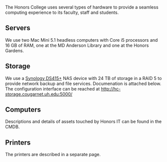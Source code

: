 

The Honors College uses several types of hardware to provide a seamless computing experience to its faculty, staff and students.

## Servers

We use two Mac Mini 5.1 headless computers with Core i5 processors and 16 GB of RAM, one at the MD Anderson Library and one at the Honors Gardens.

## Storage

We use a [Synology DS415+](https://www.synology.com/en-global/products/DS415+) NAS device with 24 TB of storage in a RAID 5 to provide network backup and file services. Documenation is attached below. The configuration interface can be reached at http://hc-storage.cougarnet.uh.edu:5000/

## Computers

Descriptions and details of assets touched by Honors IT can be found in the CMDB.

## Printers

The printers are described in a separate page.
